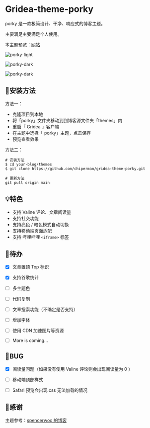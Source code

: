 # Gridea-theme-porky

porky 是一款极简设计、干净、响应式的博客主题。

主要满足主要满足个人使用。

本主题预览：[网站](https://chiperman.github.io/)

![porky-light](https://cdn.jsdelivr.net/gh/chiperman/Photos-storage@master/porky/porky-light.png)

![porky-dark](https://cdn.jsdelivr.net/gh/chiperman/Photos-storage@master/porky/porky-dark.png)

![porky-dark](https://cdn.jsdelivr.net/gh/chiperman/Photos-storage@master/porky/mobile.jpg)

## 🔧安装方法

方法一：

- 克隆项目到本地
- 将「porky」文件夹移动到到博客源文件夹「themes」内
- 重启「 Gridea 」客户端
- 在主题中选择「 porky」主题，点击保存
- 预览查看效果

方法二：

```
# 安装方法
$ cd your-blog/themes
$ git clone https://github.com/chiperman/gridea-theme-porky.git

# 更新方法
git pull origin main
```

## 💡特色

- 支持 Valine 评论、文章阅读量
- 支持社交功能
- 支持亮色 / 暗色模式自动切换
- 支持移动端页面适配
- 支持 哔哩哔哩 `<iframe>` 标签

## 📜待办

- [x] 文章置顶 Top 标识
- [x] 支持谷歌统计

- [ ] 多主题色
- [ ] 代码复制
- [ ] 文章搜索功能（不确定是否支持）
- [ ] 增加字体
- [ ] 使用 CDN 加速图片等资源
- [ ] More is coming…

## :bug:BUG

- [x] 阅读量问题（如果没有使用 Valine 评论则会出现阅读量为 0 ）

- [ ] 移动端顶部样式
- [ ] Safari 预览会出现 css 无法加载的情况

## 📎感谢

主题参考：[spencerwoo 的博客](https://blog.spencerwoo.com/)